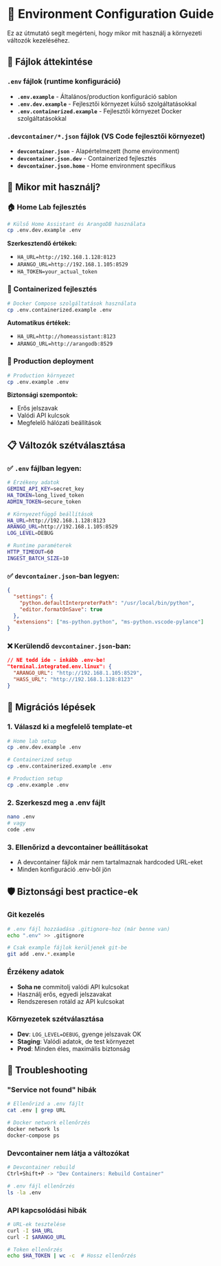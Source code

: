 # 🔧 Environment Configuration Guide

Ez az útmutató segít megérteni, hogy mikor mit használj a környezeti változók kezeléséhez.

## 📁 Fájlok áttekintése

### `.env` fájlok (runtime konfiguráció)

- **`.env.example`** - Általános/production konfiguráció sablon
- **`.env.dev.example`** - Fejlesztői környezet külső szolgáltatásokkal
- **`.env.containerized.example`** - Fejlesztői környezet Docker szolgáltatásokkal

### `.devcontainer/*.json` fájlok (VS Code fejlesztői környezet)

- **`devcontainer.json`** - Alapértelmezett (home environment)
- **`devcontainer.json.dev`** - Containerized fejlesztés
- **`devcontainer.json.home`** - Home environment specifikus

## 🎯 Mikor mit használj?

### 🏠 Home Lab fejlesztés

```bash
# Külső Home Assistant és ArangoDB használata
cp .env.dev.example .env
```

**Szerkesztendő értékek:**

- `HA_URL=http://192.168.1.128:8123`
- `ARANGO_URL=http://192.168.1.105:8529`
- `HA_TOKEN=your_actual_token`

### 🐳 Containerized fejlesztés

```bash
# Docker Compose szolgáltatások használata
cp .env.containerized.example .env
```

**Automatikus értékek:**

- `HA_URL=http://homeassistant:8123`
- `ARANGO_URL=http://arangodb:8529`

### 🚀 Production deployment

```bash
# Production környezet
cp .env.example .env
```

**Biztonsági szempontok:**

- Erős jelszavak
- Valódi API kulcsok
- Megfelelő hálózati beállítások

## 📋 Változók szétválasztása

### ✅ `.env` fájlban legyen:

```bash
# Érzékeny adatok
GEMINI_API_KEY=secret_key
HA_TOKEN=long_lived_token
ADMIN_TOKEN=secure_token

# Környezetfüggő beállítások
HA_URL=http://192.168.1.128:8123
ARANGO_URL=http://192.168.1.105:8529
LOG_LEVEL=DEBUG

# Runtime paraméterek
HTTP_TIMEOUT=60
INGEST_BATCH_SIZE=10
```

### ✅ `devcontainer.json`-ban legyen:

```json
{
  "settings": {
    "python.defaultInterpreterPath": "/usr/local/bin/python",
    "editor.formatOnSave": true
  },
  "extensions": ["ms-python.python", "ms-python.vscode-pylance"]
}
```

### ❌ Kerülendő `devcontainer.json`-ban:

```json
// NE tedd ide - inkább .env-be!
"terminal.integrated.env.linux": {
  "ARANGO_URL": "http://192.168.1.105:8529",
  "HASS_URL": "http://192.168.1.128:8123"
}
```

## 🔄 Migrációs lépések

### 1. Válaszd ki a megfelelő template-et

```bash
# Home lab setup
cp .env.dev.example .env

# Containerized setup
cp .env.containerized.example .env

# Production setup
cp .env.example .env
```

### 2. Szerkeszd meg a .env fájlt

```bash
nano .env
# vagy
code .env
```

### 3. Ellenőrizd a devcontainer beállításokat

- A devcontainer fájlok már nem tartalmaznak hardcoded URL-eket
- Minden konfiguráció .env-ből jön

## 🛡️ Biztonsági best practice-ek

### Git kezelés

```bash
# .env fájl hozzáadása .gitignore-hoz (már benne van)
echo ".env" >> .gitignore

# Csak example fájlok kerüljenek git-be
git add .env.*.example
```

### Érzékeny adatok

- **Soha ne** commitolj valódi API kulcsokat
- Használj erős, egyedi jelszavakat
- Rendszeresen rotáld az API kulcsokat

### Környezetek szétválasztása

- **Dev**: `LOG_LEVEL=DEBUG`, gyenge jelszavak OK
- **Staging**: Valódi adatok, de test környezet
- **Prod**: Minden éles, maximális biztonság

## 🚨 Troubleshooting

### "Service not found" hibák

```bash
# Ellenőrizd a .env fájlt
cat .env | grep URL

# Docker network ellenőrzés
docker network ls
docker-compose ps
```

### Devcontainer nem látja a változókat

```bash
# Devcontainer rebuild
Ctrl+Shift+P -> "Dev Containers: Rebuild Container"

# .env fájl ellenőrzés
ls -la .env
```

### API kapcsolódási hibák

```bash
# URL-ek tesztelése
curl -I $HA_URL
curl -I $ARANGO_URL

# Token ellenőrzés
echo $HA_TOKEN | wc -c  # Hossz ellenőrzés
```
